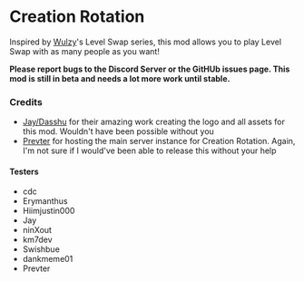# Creation Rotation

Inspired by [Wulzy](https://youtube.com/@wulzy)'s Level Swap series, this mod allows you to play Level Swap with as many people as you want!

**Please report bugs to the Discord Server or the GitHUb issues page. This mod is still in beta and needs a lot more work until stable.**

### Credits

- [Jay/Dasshu](https://twitter.com/DasshuGames) for their amazing work creating the logo and all assets for this mod. Wouldn't have been possible without you
- [Prevter](https://github.com/Prevter) for hosting the main server instance for Creation Rotation. Again, I'm not sure if I would've been able to release this without your help

#### Testers

- cdc
- Erymanthus
- Hiimjustin000
- Jay
- ninXout
- km7dev
- Swishbue
- dankmeme01
- Prevter
